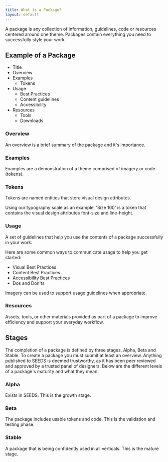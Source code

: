 ```yaml
---
title: What is a Package?
layout: default
---
```


<p class="Typography-size--500">
A package is any collection of information, guidelines, code or resources centered around one theme. Packages contain everything you need to successfully style your work.
</p>

## Example of a Package

 - Title
 - Overview
 - Examples
	 - Tokens
 - Usage
	 - Best Practices
	 - Content guidelines
	 - Accessibility
 - Resources
	 - Tools
	 - Downloads

### Overview
An overview is a brief summary of the package and it's importance.
 
### Examples
Examples are a demonstration of a theme comprised of imagery or code (tokens).

### Tokens
Tokens are named entities that store visual design attributes. 

Using our typography scale as an example, 'Size 100' is a token that contains the visual design attributes font-size and line-height. 

### Usage
A set of guidelines that help you use the contents of a package successfully in your work. 

Here are some common ways to communicate usage to help you get started:

 - Visual Best Practices
 - Content Best Practices
 - Accessibility Best Practices
 - Dos and Don'ts
 
Imagery can be used to support usage guidelines when appropriate.

### Resources
Assets, tools, or other materials provided as part of a package to improve efficiency and support your everyday workflow.

## Stages
The completion of a package is defined by three stages, Alpha, Beta and Stable. To create a package you must submit at least an overview. Anything published to SEEDS is deemed trustworthy, as it has been peer reviewed and approved by a trusted panel of designers. Below are the different levels of a package's maturity and what they mean.

### Alpha
Exists in SEEDS. This is the growth stage.
 
### Beta
The package includes usable tokens and code. This is the validation and testing phase.

### Stable
A package that is being confidently used in all verticals. This is the mature stage.